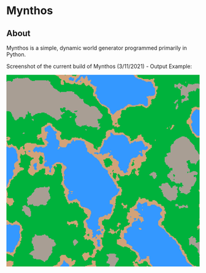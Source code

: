 # Mynthos

## About

Mynthos is a simple, dynamic world generator programmed primarily in Python.

Screenshot of the current build of Mynthos (3/11/2021) - Output Example:

![Example](https://github.com/Wolfed9902/Mynthos/blob/main/assets/img/example.png)
